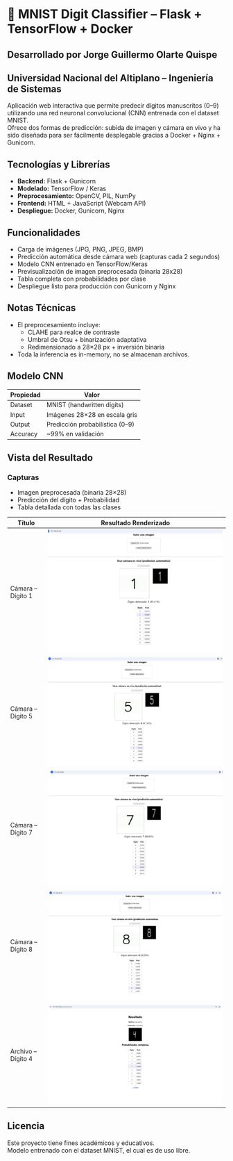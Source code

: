 # 🔢 MNIST Digit Classifier – Flask + TensorFlow + Docker

## Desarrollado por Jorge Guillermo Olarte Quispe

## Universidad Nacional del Altiplano – Ingeniería de Sistemas

Aplicación web interactiva que permite predecir dígitos manuscritos (0–9) utilizando una red neuronal convolucional (CNN) entrenada con el dataset MNIST.  
Ofrece dos formas de predicción: subida de imagen y cámara en vivo y ha sido diseñada para ser fácilmente desplegable gracias a Docker + Nginx + Gunicorn.

## Tecnologías y Librerías

- **Backend:** Flask + Gunicorn
- **Modelado:** TensorFlow / Keras
- **Preprocesamiento:** OpenCV, PIL, NumPy
- **Frontend:** HTML + JavaScript (Webcam API)
- **Despliegue:** Docker, Gunicorn, Nginx

## Funcionalidades

- Carga de imágenes (JPG, PNG, JPEG, BMP)
- Predicción automática desde cámara web (capturas cada 2 segundos)
- Modelo CNN entrenado en TensorFlow/Keras
- Previsualización de imagen preprocesada (binaria 28x28)
- Tabla completa con probabilidades por clase
- Despliegue listo para producción con Gunicorn y Nginx

## Notas Técnicas

- El preprocesamiento incluye:
  - CLAHE para realce de contraste
  - Umbral de Otsu + binarización adaptativa
  - Redimensionado a 28×28 px + inversión binaria
- Toda la inferencia es in-memory, no se almacenan archivos.

## Modelo CNN

| Propiedad | Valor                           |
| --------- | ------------------------------- |
| Dataset   | MNIST (handwritten digits)      |
| Input     | Imágenes 28×28 en escala gris   |
| Output    | Predicción probabilística (0–9) |
| Accuracy  | ~99% en validación              |

## Vista del Resultado

### Capturas

- Imagen preprocesada (binaria 28×28)
- Predicción del dígito + Probabilidad
- Tabla detallada con todas las clases

| Título             | Resultado Renderizado                 |
| ------------------ | ------------------------------------- |
| Cámara – Dígito 1  | ![](readme-images/camera_digit_1.jpg) |
| Cámara – Dígito 5  | ![](readme-images/camera_digit_5.jpg) |
| Cámara – Dígito 7  | ![](readme-images/camera_digit_7.jpg) |
| Cámara – Dígito 8  | ![](readme-images/camera_digit_8.jpg) |
| Archivo – Dígito 4 | ![](readme-images/file_digit_4.jpg)   |

## Licencia

Este proyecto tiene fines académicos y educativos.  
Modelo entrenado con el dataset MNIST, el cual es de uso libre.
